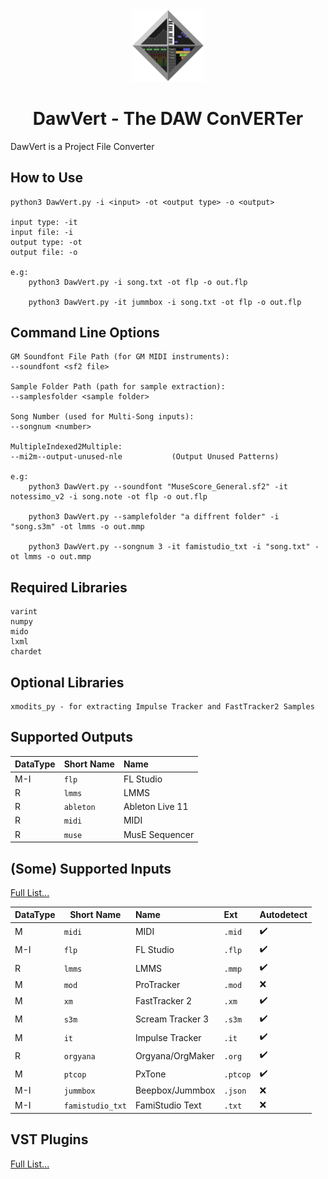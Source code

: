 <div align="center">
<img alt="DawVert Logo" src="docs/dawvert.svg" width=23% height=23%>

# DawVert - The DAW ConVERTer
</div>

DawVert is a Project File Converter

## How to Use

```
python3 DawVert.py -i <input> -ot <output type> -o <output>

input type: -it 
input file: -i 
output type: -ot 
output file: -o

e.g: 
    python3 DawVert.py -i song.txt -ot flp -o out.flp

    python3 DawVert.py -it jummbox -i song.txt -ot flp -o out.flp

```

## Command Line Options
```
GM Soundfont File Path (for GM MIDI instruments): 
--soundfont <sf2 file>

Sample Folder Path (path for sample extraction): 
--samplesfolder <sample folder>

Song Number (used for Multi-Song inputs): 
--songnum <number>

MultipleIndexed2Multiple:  
--mi2m--output-unused-nle           (Output Unused Patterns)

e.g: 
    python3 DawVert.py --soundfont "MuseScore_General.sf2" -it notessimo_v2 -i song.note -ot flp -o out.flp

    python3 DawVert.py --samplefolder "a diffrent folder" -i "song.s3m" -ot lmms -o out.mmp

    python3 DawVert.py --songnum 3 -it famistudio_txt -i "song.txt" -ot lmms -o out.mmp
```

## Required Libraries
```
varint
numpy
mido
lxml
chardet
```

## Optional Libraries
```
xmodits_py - for extracting Impulse Tracker and FastTracker2 Samples
```

## Supported Outputs

| DataType | Short Name | Name |
| --- | --- | :--- |
| M-I | ```flp``` | FL Studio |
| R | ```lmms``` | LMMS |
| R | ```ableton``` | Ableton Live 11 |
| R | ```midi``` | MIDI |
| R | ```muse``` | MusE Sequencer |

## (Some) Supported Inputs
[Full List...](docs/input_plugins.md)

| DataType | Short Name | Name | Ext | Autodetect | 
| --- | --- | :--- | :--- | :--- |
| M | ```midi``` | MIDI | ```.mid``` | ✔️ | 
| M-I | ```flp``` | FL Studio | ```.flp``` | ✔️ |
| R | ```lmms``` | LMMS | ```.mmp``` | ✔️ |
| M | ```mod``` | ProTracker | ```.mod``` | ❌ | 
| M | ```xm``` | FastTracker 2 | ```.xm``` | ✔️ | 
| M | ```s3m``` | Scream Tracker 3 | ```.s3m``` | ✔️ | 
| M | ```it``` | Impulse Tracker | ```.it``` | ✔️ | 
| R | ```orgyana``` | Orgyana/OrgMaker | ```.org``` | ✔️ |
| M | ```ptcop``` | PxTone | ```.ptcop``` | ✔️ |
| M-I | ```jummbox``` | Beepbox/Jummbox | ```.json``` | ❌ | 
| M-I | ```famistudio_txt``` | FamiStudio Text | ```.txt``` | ❌ | 

## VST Plugins
[Full List...](docs/vsts.md)